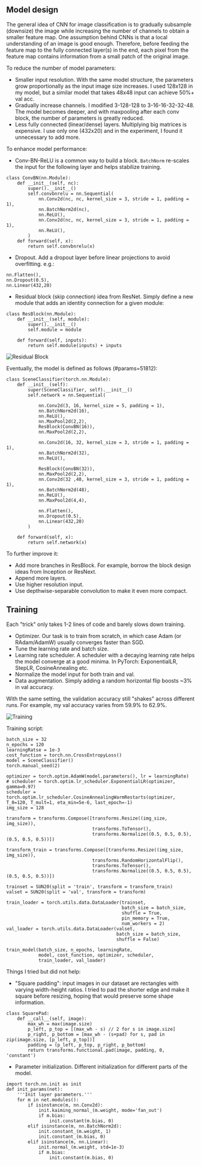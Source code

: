 ## Model design

The general idea of CNN for image classification is to gradually subsample (downsize) the image while increasing the number of channels to obtain a smaller feature map. One assumption behind CNNs is that a local understanding of an image is good enough. Therefore, before feeding the feature map to the fully connected layer(s) in the end, each pixel from the feature map contains information from a small patch of the original image.

To reduce the number of model parameters:
* Smaller input resolution. With the same model structure, the parameters grow proportionally as the input image size increases. I used 128x128 in my model, but a similar model that takes 48x48 input can achieve 50%+ val acc.
* Gradually increase channels. I modified 3-128-128 to 3-16-16-32-32-48. The model becomes deeper, and with maxpooling after each conv block, the number of parameters is greatly reduced.
* Less fully connected (linear/dense) layers. Multiplying big matrices is expensive. I use only one (432x20) and in the experiment, I found it unnecessary to add more.

To enhance model performance:
* Conv-BN-ReLU is a common way to build a block. `BatchNorm` re-scales the input for the following layer and helps stabilize training.
```
class ConvBN(nn.Module):
    def __init__(self, nc):
        super().__init__()
        self.convbnrelu = nn.Sequential(
            nn.Conv2d(nc, nc, kernel_size = 3, stride = 1, padding = 1),
            nn.BatchNorm2d(nc),
            nn.ReLU(),
            nn.Conv2d(nc, nc, kernel_size = 3, stride = 1, padding = 1),
            nn.ReLU(),
        )
    def forward(self, x):
        return self.convbnrelu(x)
```
* Dropout. Add a dropout layer before linear projections to avoid overfitting. e.g.:
```
nn.Flatten(),
nn.Dropout(0.5),
nn.Linear(432,20)
```
* Residual block (skip connection) idea from ResNet. Simply define a new module that adds an identity connection for a given module:
```
class ResBlock(nn.Module):
    def __init__(self, module):
        super().__init__()
        self.module = module

    def forward(self, inputs):
        return self.module(inputs) + inputs
```

![Residual Block](./assets/res_block.png)


Eventually, the model is defined as follows (#params=51812):

```
class SceneClassifier(torch.nn.Module):
    def __init__(self):
        super(SceneClassifier, self).__init__()
        self.network = nn.Sequential(
            
            nn.Conv2d(3, 16, kernel_size = 5, padding = 1),
            nn.BatchNorm2d(16),
            nn.ReLU(),
            nn.MaxPool2d(2,2),
            ResBlock(ConvBN(16)),
            nn.MaxPool2d(2,2),
            
            nn.Conv2d(16, 32, kernel_size = 3, stride = 1, padding = 1),
            nn.BatchNorm2d(32),
            nn.ReLU(),
            
            ResBlock(ConvBN(32)),
            nn.MaxPool2d(2,2),
            nn.Conv2d(32 ,48, kernel_size = 3, stride = 1, padding = 1),
            nn.BatchNorm2d(48),
            nn.ReLU(),
            nn.MaxPool2d(4,4),
            
            nn.Flatten(),
            nn.Dropout(0.5),
            nn.Linear(432,20)
        )
        
    def forward(self, x):
        return self.network(x)
```

To further improve it:
* Add more branches in ResBlock. For example, borrow the block design ideas from Inception or ResNext.
* Append more layers.
* Use higher resolution input.
* Use depthwise-separable convolution to make it even more compact.

## Training

Each "trick" only takes 1-2 lines of code and barely slows down training.

* Optimizer. Our task is to train from scratch, in which case Adam (or RAdam/AdamW) usually converges faster than SGD.
* Tune the learning rate and batch size. 
* Learning rate scheduler. A scheduler with a decaying learning rate helps the model converge at a good minima. In PyTorch: ExponentialLR, StepLR, CosineAnnealing etc.
* Normalize the model input for both train and val.
* Data augmentation. Simply adding a random horizontal flip boosts ~3% in val accuracy.

With the same setting, the validation accuracy still "shakes" across different runs. For example, my val accuracy varies from 59.9% to 62.9%.

![Training](./assets/1_train.png)

Training script:
```
batch_size = 32
n_epochs = 120
learningRatse = 1e-3
cost_function = torch.nn.CrossEntropyLoss()
model = SceneClassifier()
torch.manual_seed(2)

optimizer = torch.optim.AdamW(model.parameters(), lr = learningRate)
# scheduler = torch.optim.lr_scheduler.ExponentialLR(optimizer, gamma=0.97)
scheduler = torch.optim.lr_scheduler.CosineAnnealingWarmRestarts(optimizer, T_0=120, T_mult=1, eta_min=5e-6, last_epoch=-1)
img_size = 128

transform = transforms.Compose([transforms.Resize((img_size, img_size)),
                                transforms.ToTensor(),
                                transforms.Normalize((0.5, 0.5, 0.5), (0.5, 0.5, 0.5))])

transform_train = transforms.Compose([transforms.Resize((img_size, img_size)),
                                transforms.RandomHorizontalFlip(),
                                transforms.ToTensor(),
                                transforms.Normalize((0.5, 0.5, 0.5), (0.5, 0.5, 0.5))])

trainset = SUN20(split = 'train', transform = transform_train)
valset = SUN20(split = 'val', transform = transform)

train_loader = torch.utils.data.DataLoader(trainset, 
                                           batch_size = batch_size, 
                                           shuffle = True, 
                                           pin_memory = True,
                                           num_workers = 2)
val_loader = torch.utils.data.DataLoader(valset, 
                                         batch_size = batch_size, 
                                         shuffle = False)

train_model(batch_size, n_epochs, learningRate, 
            model, cost_function, optimizer, scheduler, 
            train_loader, val_loader) 
```


Things I tried but did not help:
* "Square padding": input images in our dataset are rectangles with varying width-height ratios. I tried to pad the shorter edge and make it square before resizing, hoping that would preserve some shape information.
```
class SquarePad:
    def __call__(self, image):
        max_wh = max(image.size)
        p_left, p_top = [(max_wh - s) // 2 for s in image.size]
        p_right, p_bottom = [max_wh - (s+pad) for s, pad in zip(image.size, [p_left, p_top])]
        padding = (p_left, p_top, p_right, p_bottom)
        return transforms.functional.pad(image, padding, 0, 'constant')
```
* Parameter initialization. Different initialization for different parts of the model.

```
import torch.nn.init as init
def init_params(net):
    '''Init layer parameters.'''
    for m in net.modules():
        if isinstance(m, nn.Conv2d):
            init.kaiming_normal_(m.weight, mode='fan_out')
            if m.bias:
                init.constant(m.bias, 0)
        elif isinstance(m, nn.BatchNorm2d):
            init.constant_(m.weight, 1)
            init.constant_(m.bias, 0)
        elif isinstance(m, nn.Linear):
            init.normal_(m.weight, std=1e-3)
            if m.bias:
                init.constant(m.bias, 0)
````

